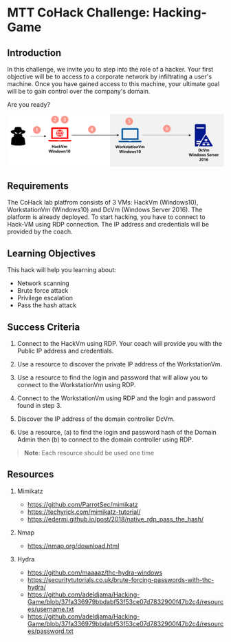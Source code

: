 # MTT CoHack Challenge: Hacking-Game

## Introduction

In this challenge, we invite you to step into the role of a hacker. Your first objective will be to access to a corporate network by infiltrating a user's machine. Once you have gained access to this machine, your ultimate goal will be to gain control over the company's domain.

Are you ready? 

![archi](./images/archi.png)

## Requirements

The CoHack lab platfrom consists of 3 VMs: HackVm (Windows10), WorkstationVm (Windows10) and DcVm (Windows Server 2016).
The platform is already deployed. To start hacking, you have to connect to Hack-VM using RDP connection. The IP address and credentials will be provided by the coach.  

## Learning Objectives

This hack will help you learning about:
- Network scanning 
- Brute force attack 
- Privilege escalation
- Pass the hash attack  

## Success Criteria

1. Connect to the HackVm using RDP. Your coach will provide you with the Public IP address and credentials.

2. Use a resource to discover the private IP address of the WorkstationVm.

3. Use a resource to find the login and password that will allow you to connect to the WorkstationVm using RDP.

4. Connect to the WorkstationVm using RDP and the login and password found in step 3.

5. Discover the IP address of the domain controller DcVm.  

6. Use a resource, (a) to find the login and password hash of the Domain Admin then (b) to connect to the domain controller using RDP.


  >**Note**: Each resource should be used one time  

## Resources

1. Mimikatz
    - https://github.com/ParrotSec/mimikatz
    - https://techyrick.com/mimikatz-tutorial/
    - https://edermi.github.io/post/2018/native_rdp_pass_the_hash/

2. Nmap 
    - https://nmap.org/download.html

3. Hydra 
    - https://github.com/maaaaz/thc-hydra-windows
    - https://securitytutorials.co.uk/brute-forcing-passwords-with-thc-hydra/
    - https://github.com/adeldjama/Hacking-Game/blob/37fa336979bbdabf53f53ce07d7832900f47b2c4/resources/username.txt
    - https://github.com/adeldjama/Hacking-Game/blob/37fa336979bbdabf53f53ce07d7832900f47b2c4/resources/password.txt

